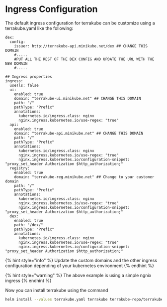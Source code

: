 # Ingress Configuration

The default ingress configuration for terrakube can be customize using a terrakube.yaml like the following:

```
dex:
  config:
    issuer: http://terrakube-api.minikube.net/dex ## CHANGE THIS DOMAIN
    #.....
    #PUT ALL THE REST OF THE DEX CONFIG AND UPDATE THE URL WITH THE NEW DOMAIN
    #.....

## Ingress properties
ingress:
  useTls: false
  ui:
    enabled: true
    domain: "terrakube-ui.minikube.net" ## CHANGE THIS DOMAIN
    path: "/"
    pathType: "Prefix" 
    annotations:
      kubernetes.io/ingress.class: nginx
      nginx.ingress.kubernetes.io/use-regex: "true"
  api:
    enabled: true
    domain: "terrakube-api.minikube.net" ## CHANGE THIS DOMAIN
    path: "/"
    pathType: "Prefix"
    annotations:
      kubernetes.io/ingress.class: nginx
      nginx.ingress.kubernetes.io/use-regex: "true"
      nginx.ingress.kubernetes.io/configuration-snippet: "proxy_set_header Authorization $http_authorization;"
  registry:
    enabled: true
    domain: "terrakube-reg.minikube.net" ## Change to your customer domain
    path: "/"
    pathType: "Prefix"
    annotations:
      kubernetes.io/ingress.class: nginx
      nginx.ingress.kubernetes.io/use-regex: "true"
      nginx.ingress.kubernetes.io/configuration-snippet: "proxy_set_header Authorization $http_authorization;"
  dex:
    enabled: true
    path: "/dex/"
    pathType: "Prefix"
    annotations:
      kubernetes.io/ingress.class: nginx
      nginx.ingress.kubernetes.io/use-regex: "true"
      nginx.ingress.kubernetes.io/configuration-snippet: "proxy_set_header Authorization $http_authorization;"
```

{% hint style="info" %}
Update the custom domains and the other ingress configuration depending of your kubernetes environment
{% endhint %}

{% hint style="warning" %}
The above example is using a simple ngnix ingress
{% endhint %}

Now you can install terrakube using the command

```bash
helm install --values terrakube.yaml terrakube terrakube-repo/terrakube -n terrakube
```
